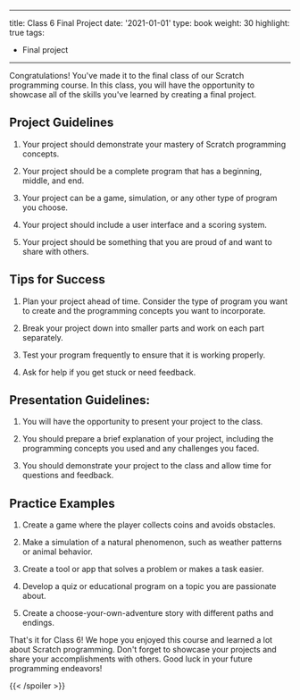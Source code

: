 ----
title: Class 6 Final Project 
date: '2021-01-01'
type: book
weight: 30
highlight: true
tags:
  - Final project
---



<!--more-->

Congratulations! You've made it to the final class of our Scratch programming course. In this class, you will have the opportunity to showcase all of the skills you've learned by creating a final project. 

## Project Guidelines

1. Your project should demonstrate your mastery of Scratch programming concepts. 

2. Your project should be a complete program that has a beginning, middle, and end. 

3. Your project can be a game, simulation, or any other type of program you choose. 

4. Your project should include a user interface and a scoring system. 

5. Your project should be something that you are proud of and want to share with others. 

## Tips for Success

1. Plan your project ahead of time. Consider the type of program you want to create and the programming concepts you want to incorporate. 

2. Break your project down into smaller parts and work on each part separately. 

3. Test your program frequently to ensure that it is working properly. 

4. Ask for help if you get stuck or need feedback. 

## Presentation Guidelines: 

1. You will have the opportunity to present your project to the class. 

2. You should prepare a brief explanation of your project, including the programming concepts you used and any challenges you faced. 

3. You should demonstrate your project to the class and allow time for questions and feedback. 


## Practice Examples 

1. Create a game where the player collects coins and avoids obstacles. 

2. Make a simulation of a natural phenomenon, such as weather patterns or animal behavior. 

3. Create a tool or app that solves a problem or makes a task easier. 

4. Develop a quiz or educational program on a topic you are passionate about. 

5. Create a choose-your-own-adventure story with different paths and endings. 

That's it for Class 6! We hope you enjoyed this course and learned a lot about Scratch programming. Don't forget to showcase your projects and share your accomplishments with others. Good luck in your future programming endeavors! 


{{< /spoiler >}}
